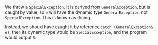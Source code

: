 We throw a `SpecialException`. It is derived from `GeneralException`, but is caught by value, so `e` will have the dynamic type `GeneralException`, not `SpecialException`. This is known as slicing.

Instead, we should have caught it by reference `catch (GeneralException& e)`, then its dynamic type would be `SpecialException`, and the program would output `S`.